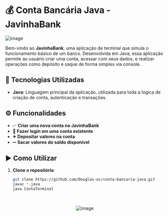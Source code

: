 # 💰 Conta Bancária Java - JavinhaBank
![image](https://github.com/user-attachments/assets/f731701c-c99c-4e62-9245-eb5d19b13daa)

Bem-vindo ao **JavinhaBank**, uma aplicação de terminal que simula o funcionamento básico de um banco. Desenvolvida em Java, essa aplicação permite ao usuário criar uma conta, acessar com seus dados, e realizar operações como depósito e saque de forma simples via console.

## 🚀 Tecnologias Utilizadas

- **Java**: Linguagem principal da aplicação, utilizada para toda a lógica de criação de conta, autenticação e transações.

## ⚙️ Funcionalidades

- ✅ **Criar uma nova conta no JavinhaBank**  
- 🔐 **Fazer login em uma conta existente**  
- ➕ **Depositar valores na conta**  
- ➖ **Sacar valores do saldo disponível**

## ▶️ Como Utilizar

1. **Clone o repositório**:
   ```bash
   git clone https://github.com/Douglas-oc/conta-bancaria-java.git
   javac *.java
   java ContaTerminal
<br>

<div align=center>
   
   ![image](https://github.com/user-attachments/assets/bc290e7a-f20e-40aa-9137-157f6ef21b97)
   
</div>
